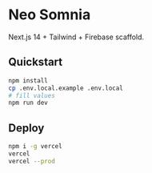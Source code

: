 # Neo Somnia

Next.js 14 + Tailwind + Firebase scaffold.

## Quickstart
```bash
npm install
cp .env.local.example .env.local
# fill values
npm run dev
```

## Deploy
```bash
npm i -g vercel
vercel
vercel --prod
```
